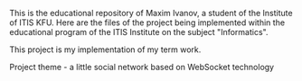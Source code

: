 This is the educational repository of Maxim Ivanov, a student of the Institute of ITIS KFU. Here are the files of the project being implemented within the educational program of the ITIS Institute on the subject "Informatics".

This project is my implementation of my term work.

Project theme - a little social network based on WebSocket technology
